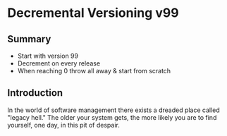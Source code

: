Decremental Versioning v99
==============================

Summary
-------

* Start with version 99
* Decrement on every release
* When reaching 0 throw all away & start from scratch

Introduction
------------

In the world of software management there exists a dreaded place called
"legacy hell." The older your system gets, the more likely you are to find yourself, one
day, in this pit of despair.
